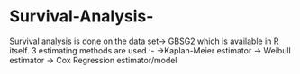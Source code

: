 # Survival-Analysis-

Survival analysis is done on the data set-> GBSG2 which is available in R itself.
3 estimating methods are used :-
->Kaplan-Meier estimator
-> Weibull estimator
-> Cox Regression estimator/model
